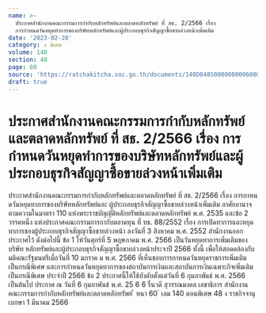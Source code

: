 ```yaml
---
name: >-
  ประกาศสำนักงานคณะกรรมการกำกับหลักทรัพย์และตลาดหลักทรัพย์ ที่ สธ. 2/2566 เรื่อง
  การกำหนดวันหยุดทำการของบริษัทหลักทรัพย์และผู้ประกอบธุรกิจสัญญาซื้อขายล่วงหน้าเพิ่มเติม
date: '2023-02-28'
category: ง พิเศษ
volume: 140
section: 48
page: 60
source: 'https://ratchakitcha.soc.go.th/documents/140D048S0000000006000.pdf'
draft: true
---
```


# ประกาศสำนักงานคณะกรรมการกำกับหลักทรัพย์และตลาดหลักทรัพย์ ที่ สธ. 2/2566 เรื่อง การกำหนดวันหยุดทำการของบริษัทหลักทรัพย์และผู้ประกอบธุรกิจสัญญาซื้อขายล่วงหน้าเพิ่มเติม

ประกาศสำนักงานคณะกรรมการกำกับหลักทรัพย์และตลาดหลักทรัพย์ ที่ สธ. 2/2566 เรื่อง การกาหนดวันหยุดทาการของบริษัทหลักทรัพย์และ ผู้ประกอบธุรกิจสัญญาซื้อขายล่วงหน้าเพิ่มเติม อาศัยอานาจตามความในมาตรา 110 แห่งพระราชบัญญัติหลักทรัพย์และตลาดหลักทรัพย์ พ.ศ. 2535 และข้อ 2 วรรคหนึ่ง แห่งประกาศคณะกรรมการกากับตลาดทุน ที่ ทธ. 88/2552 เรื่อง การเปิดทาการและหยุดทาการของผู้ประกอบธุรกิจสัญญาซื้อขายล่วงหน้า ลงวันที่ 3 สิงหาคม พ.ศ. 2552 สำนักงานออกประกาศไว้ ดังต่อไปนี้ ข้อ 1 ให้วันศุกร์ที่ 5 พฤษภาคม พ.ศ. 2566 เป็นวันหยุดทาการเพิ่มเติมของบริษัท หลักทรัพย์และผู้ประกอบธุรกิจสัญญาซื้อขายล่วงหน้าประจาปี 2566 ทั้งนี้ เพื่อให้สอดคล้องกับ มติคณะรัฐมนตรีเมื่อวันที่ 10 มกราค ม พ.ศ. 2566 ที่เห็นชอบการกาหนดวันหยุดราชการเพิ่มเติม เป็นกรณีพิเศษ และการกำหนดวันหยุดทาการของสถาบันการเงินและสถาบันการเงินเฉพาะกิจเพิ่มเติม เป็นกรณีพิเศษ ประจำปี 2566 ข้อ 2 ประกาศนี้ให้ใช้บังคับตั้งแต่วันที่ 6 กุมภาพันธ์ พ.ศ. 2566 เป็นต้นไป ประกาศ ณ วันที่ 6 กุมภาพันธ์ พ.ศ. 25 6 6 รื่นวดี สุวรรณมงคล เลขาธิการ สำนักงานคณะกรรมการกำกับหลักทรัพย์และตลาดหลักทรัพย์ ้ หนา 60 ่ เลม 140 ตอนพิเศษ 48 ง ราชกิจจานุเบกษา 1 มีนาคม 2566
